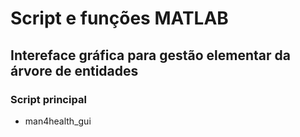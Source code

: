 # Script e funções MATLAB

## Intereface gráfica para gestão elementar da árvore de entidades

### Script principal
- man4health_gui

